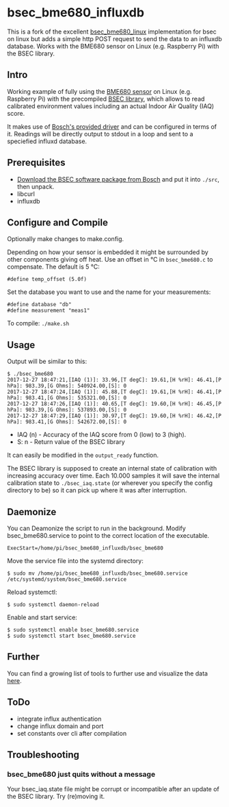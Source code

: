 # bsec_bme680_influxdb

This is a fork of the excellent [bsec_bme680_linux](https://github.com/alexh-name/bsec_bme680_linux) implementation for bsec on linux but adds a simple http POST request to send the data to an influxdb database.
Works with the BME680 sensor on Linux (e.g. Raspberry Pi) with the BSEC library.

## Intro

Working example of fully using the
[BME680 sensor](https://www.bosch-sensortec.com/en/bst/products/all_products/bme680)
on Linux (e.g. Raspberry Pi) with the precompiled
[BSEC library](https://www.bosch-sensortec.com/bst/products/all_products/bsec),
which allows to read calibrated environment values including an actual Indoor
Air Quality (IAQ) score.

It makes use of
[Bosch's provided driver](https://github.com/BoschSensortec/BME680_driver)
and can be configured in terms of it.
Readings will be directly output to stdout in a loop and sent to a speciefied influxd database.

## Prerequisites

- [Download the BSEC software package from Bosch](https://www.bosch-sensortec.com/bst/products/all_products/bsec)
and put it into `./src`, then unpack.
- libcurl
- influxdb

## Configure and Compile

Optionally make changes to make.config.

Depending on how your sensor is embedded it might be surrounded by other
components giving off heat. Use an offset in °C in `bsec_bme680.c` to
compensate. The default is 5 °C:
```
#define temp_offset (5.0f)
```

Set the database you want to use and the name for your measurements:
```
#define database "db"
#define measurement "meas1"
```

To compile: `./make.sh`

## Usage

Output will be similar to this:

```
$ ./bsec_bme680
2017-12-27 18:47:21,[IAQ (1)]: 33.96,[T degC]: 19.61,[H %rH]: 46.41,[P hPa]: 983.39,[G Ohms]: 540924.00,[S]: 0
2017-12-27 18:47:24,[IAQ (1)]: 45.88,[T degC]: 19.61,[H %rH]: 46.41,[P hPa]: 983.41,[G Ohms]: 535321.00,[S]: 0
2017-12-27 18:47:26,[IAQ (1)]: 40.65,[T degC]: 19.60,[H %rH]: 46.45,[P hPa]: 983.39,[G Ohms]: 537893.00,[S]: 0
2017-12-27 18:47:29,[IAQ (1)]: 30.97,[T degC]: 19.60,[H %rH]: 46.42,[P hPa]: 983.41,[G Ohms]: 542672.00,[S]: 0
```
* IAQ (n) - Accuracy of the IAQ score from 0 (low) to 3 (high).
* S: n - Return value of the BSEC library

It can easily be modified in the `output_ready` function.

The BSEC library is supposed to create an internal state of calibration with
increasing accuracy over time. Each 10.000 samples it will save the internal
calibration state to `./bsec_iaq.state` (or wherever you specify the config
directory to be) so it can pick up where it was after interruption.

## Daemonize

You can Deamonize the script to run in the background.
Modify bsec_bme680.service to point to the correct location of the executable.
```
ExecStart=/home/pi/bsec_bme680_influxdb/bsec_bme680
```

Move the service file into the systemd directory:
```
$ sudo mv /home/pi/bsec_bme680_influxdb/bsec_bme680.service /etc/systemd/system/bsec_bme680.service
```

Reload systemctl:
```
$ sudo systemctl daemon-reload
```

Enable and start service:
```
$ sudo systemctl enable bsec_bme680.service
$ sudo systemctl start bsec_bme680.service
```

## Further

You can find a growing list of tools to further use and visualize the data
[here](https://github.com/alexh-name/bme680_outputs).

## ToDo

- integrate influx authentication
- change influx domain and port
- set constants over cli after compilation

## Troubleshooting

### bsec_bme680 just quits without a message

Your bsec_iaq.state file might be corrupt or incompatible after an update of the
BSEC library. Try (re)moving it.

